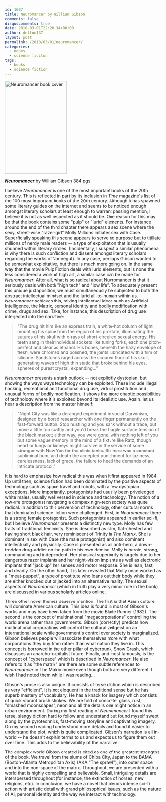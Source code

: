 ```yaml
---
id: 1607
title: Neuromancer by William Gibson
comments: false
disquscomments: true
date: 2010-03-01T22:20:34+00:00
author: delton137
layout: post
permalink: /2010/03/01/neuromancer/
categories:
  - books
  - science ficiton
tags:
  - books
  - science fiction
---
```

<img class=" size-medium wp-image-1627 alignright" src="https://www.moreisdifferent.com/assets/pictures/neuromancer_cover.jpg" alt="Neuromancer book cover" width="199" height="300" />

[**_Neuromancer_**](http://www.amazon.com/Zero-One-Notes-Startups-Future/dp/0804139296) by William Gibson 
384 pgs


I believe _Neuromancer_ is one of the most important books of the 20th century. This is reflected in part by its inclusion in _Time_ magazine's list of the 100 most important books of the 20th century. Although it has spawned some literary guides on the internet and seems to be noticed enough amongst literary scholars at least enough to warrant passing mention, I believe it is not as well respected as it should be. One reason for this may be that the book contains some "pulp" or "lurid" elements. For instance around the end of the third chapter there appears a sex scene where the sexy, street-wise "razer-girl" Molly Millions initiates sex with Case. Superficially speaking this scene appears to serve no purpose but to titillate millions of nerdy male readers -- a type of exploitation that is usually shunned within literary circles. (Incidentally, I suspect a similar phenomena is why there is such confliction and dissent amongst literary scholars regarding the works of Vonnegut). In any case, perhaps Gibson wanted to be somewhat exploitative, but there is much more going on. In the same way that the movie Pulp Fiction deals with lurid elements, but is none the less considered a work of high art, a similar case can be made for _Neuromancer_. After all, what is so radical about Nueromancer is that it seriously deals with both "high tech" and "low life". To adequately present this unique juxtaposition, we must simultaneously be subjected to both the abstract intellectual mindset and the lurid all-to-human within us. _Neuromancer_ achieves this, mixing intellectual ideas such as Artificial Intelligence, the Matrix, personal identity and bodily modification with crime, drugs and sex. Take, for instance, this description of drug use interjected into the narrative: 

> "The drug hit him like an express train, a white-hot column of light mounting his spine from the region of his prostate, illuminating the sutures of his skull with x-rays of short-circuited sexual energy. His teeth sang in their individual sockets like tuning forks, each one pitch-perfect and clear as ethanol. His bones, beneath the hazy envelope of flesh, were chromed and polished, the joints lubricated with a film of silicone. Sandstorms raged across the scoured floor of his skull, generating waves of high thin static that broke behind his eyes, spheres of purest crystal, expanding..." 

_Neuromancer_ presents a stark outlook -- not explicitly dystopian, but showing the ways ways technology can be exploited. These include illegal hacking, recreational and functional drug use, virtual prostitution and unusual forms of bodily modification. It shows the more chaotic possibilities of technology where it is exploited beyond its idealistic use. Again, let us hear a description from the master himself: 

> "Night City was like a deranged experiment in social Darwinism, designed by a bored researcher with one finger permanently on the fast-forward button. Stop hustling and you sank without a trace, but move a little too swiftly and you'd break the fragile surface tension of the black market; either way, you were gone, with nothing left of you but some vague memory in the mind of a fixture like Ratz, though heart or lungs or kidneys might survive in the service of some stranger with New Yen for the clinic tanks. Biz here was a constant subliminal hum, and death the accepted punishment for laziness, carelessness, lack of grace, the failure to heed the demands of an intricate protocol."

It is hard to emphasize how radical this was when it first appeared in 1984. Up until then, science fiction had been dominated by the positive aspects of technology such as space travel and robots, with a few dystopian exceptions. More importantly, protagonists had usually been priveledged white males, usually well versed in science and technology. The notion of a low-life protagonist navigating a complex high-tech society was quite radical. In addition to this perversion of technology, other cultural norms that dominated science fiction were challenged. First, in _Neuromancer_ there is a strong female protagonist. Such protagonists appeared in earlier sci-fi, but I believe _Neuromancer_ presents a distinctly new type. Molly has few traits of traditional femininity. She is described as slim, flat-chested and having short black hair, very reminiscent of Trinity in _The Matrix_. She is dominant in sex with Case (the male protagonist) and also dominant intellectually and physically. Case is presented as an anti-hero, a down-trodden drug-addict on the path to his own demise. Molly is heroic, strong, commanding and independent. Her physical superiority is largely due to her dangerous razor implants and her night-vision implants as well as electronic implants that "jack up" her senses and motor response. She is lean, fast, and deadly. On the other hand, it is later revealed that Molly once worked as a "meat-puppet", a type of prostitute who loans out their body while they are either knocked out or jacked into an alternative reality. The sexual aspects of _Neuromancer_ (which in truth play a very minor role in the book) are discussed in various scholarly articles online.

Three other novel themes deserve mention. The first is that Asian culture will dominate American culture. This idea is found in most of Gibson's works and may have been taken from the movie Blade Runner (1982). The second is the concept of multinational "megacorporations" controlling the world arena rather than governments. Gibson (correctly) predicts how multinational corporations will control the cultural zeitgeist on an international scale while government's control over society is marginalized. Gibson believes people will associate themselves more with what corporations they buy from rather than what nation they live in. This concept is borrowed in the other pillar of cyberpunk, Snow Crash, which discusses an anarcho-capitalist future. Finally, and most famously, is the concept of "cyberspace" which is described in _Neuromancer_. He also refers to it as "the matrix" are there are some subtle references to _Neuromancer_ in The Matrix movie even though both are very different. I wish I had noted them while I was reading...

Gibson's prose is also unique. It consists of terse diction which is described as very "efficient". It is not eloquent in the traditional sense but he has superb mastery of vocabulary. He has a knack for imagery which consists of quick vibrant brush strokes. We are told of concrete, glass, rust, "smashed moonscapes", neon and all the details one might notice in an urban environment. During my first reading of _Neuromancer_ I found this terse, slangy diction hard to follow and understand but found myself swept along by the pyrotechnics, fast-moving storyline and captivating imagery. On my second reading I understood more details and found it easier to understand the plot, which is quite complicated. Gibson's narration is all in-world -- he doesn't explain terms to us and expects us to figure them out over time. This adds to the believability of the narrative.

The complex world Gibson created is cited as one of the greatest strengths of the book. We travel from the slums of Chiba City, Japan to the BAMA (Boston-Atlanta Metropolitan Axis) (AKA "The sprawl"), into outer space and into the non-space of the matrix. Throughout, we are presented with a world that is highly compelling and believable. Small, intriguing details are interspersed throughout (for instance, the extinction of horses, new religions, etc). In conclusion, we have a novel that blends intense sci-fi action with artistic detail with grand philosophical issues, such as the nature of AI, personal identity and the way we interact with technology.